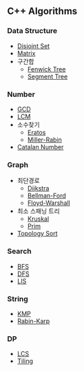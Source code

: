 ## C++ Algorithms

### Data Structure

- [Disjoint Set](./DataStructure/disjoint_set.cpp)
- [Matrix](./DataStructure/matrix.cpp)
- 구간합
  - [Fenwick Tree](./DataStructure/fenwick_tree.cpp)
  - [Segment Tree](./DataStructure/segment_tree.cpp)

### Number

- [GCD](./Number/gcd.cpp)
- [LCM](./Number/lcm.cpp)
- 소수찾기
  - [Eratos](./Number/eratos.cpp)
  - [Miller-Rabin](./Number/miller_rabin.cpp)
- [Catalan Number](./Number/catalan.cpp)

### Graph

- 최단경로
  - [Dijkstra](./Graph/dijkstra.cpp)
  - [Bellman-Ford](./Graph/bellman_ford.cpp)
  - [Floyd-Warshall](./Graph/floyd_warshall.cpp)
- 최소 스패닝 트리
  - [Kruskal](./Graph/mst_kruskal.cpp)
  - [Prim](./Graph/mst_prim.cpp)
- [Topology Sort](./Graph/topology_sort.cpp)

### Search

- [BFS](./Search/bfs.cpp)
- [DFS](./Search/dfs.cpp)
- [LIS](./Search/lis.cpp)

### String

- [KMP](./String/kmp.cpp)
- [Rabin-Karp](./String/rabin-karp.cpp)

### DP

- [LCS](./DP/lcs.cpp)
- [Tiling](./DP/tiling.cpp)
